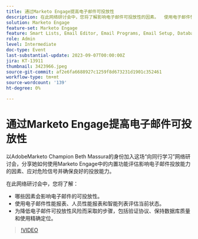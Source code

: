 ```yaml
---
title: 通过Marketo Engage提高电子邮件可投放性
description: 在此网络研讨会中，您将了解影响电子邮件可投放性的因素。  使用电子邮件性能报表、人员性能报表和智能列表评估当前状态。  为降低电子邮件可投放性风险而采取的步骤，包括验证协议、保持数据库质量和使用精确定位。
solution: Marketo Engage
feature-set: Marketo Engage
feature: Smart Lists, Email Editor, Email Programs, Email Setup, Database, Target Account Management, Deliverability, Performance Insights
role: Admin
level: Intermediate
doc-type: Event
last-substantial-update: 2023-09-07T00:00:00Z
jira: KT-13911
thumbnail: 3423966.jpeg
source-git-commit: af2e6fa6688927c1259f8d673231d1901c352461
workflow-type: tm+mt
source-wordcount: '139'
ht-degree: 0%

---
```



# 通过Marketo Engage提高电子邮件可投放性

以AdobeMarketo Champion Beth Massura的身份加入这场“向同行学习”网络研讨会，分享她如何使用Marketo Engage中的内置功能评估影响电子邮件投放能力的因素、应对危险信号并确保良好的投放能力。

在此网络研讨会中，您将了解：
* 哪些因素会影响电子邮件的可投放性。
* 使用电子邮件性能报表、人员性能报表和智能列表评估当前状态。
* 为降低电子邮件可投放性风险而采取的步骤，包括验证协议、保持数据库质量和使用精确定位。

>[!VIDEO](https://video.tv.adobe.com/v/3423966/?learn=on)
